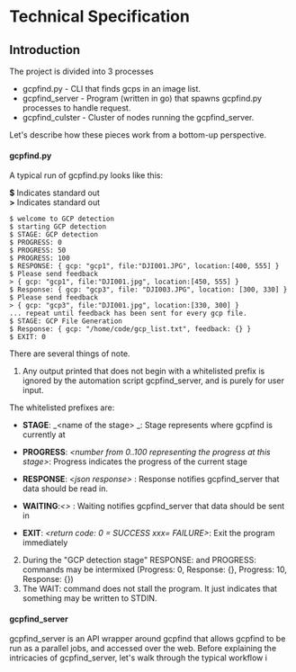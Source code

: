 # Technical Specification

## Introduction

The project is divided into 3 processes

* gcpfind.py - CLI that finds gcps in an image list.
* gcpfind\_server - Program \(written in go\) that spawns gcpfind.py processes to handle request. 
* gcpfind\_culster - Cluster of nodes running the gcpfind\_server. 

Let's describe how these pieces work from a bottom-up perspective.

#### gcpfind.py

A typical run of gcpfind.py looks like this:

**$** Indicates standard out  
**&gt;** Indicates standard out

```
$ welcome to GCP detection
$ starting GCP detection
$ STAGE: GCP detection
$ PROGRESS: 0
$ PROGRESS: 50
$ PROGRESS: 100
$ RESPONSE: { gcp: "gcp1", file:"DJI001.JPG", location:[400, 555] }
$ Please send feedback
> { gcp: "gcp1", file:"DJI001.jpg", location:[450, 555] }
$ Response: { gcp: "gcp3", file: "DJI003.JPG", location: [300, 330] }
$ Please send feedback
> { gcp: "gcp3", file:"DJI001.jpg", location:[330, 300] }
... repeat until feedback has been sent for every gcp file. 
$ STAGE: GCP File Generation
$ Response: { gcp: "/home/code/gcp_list.txt", feedback: {} }
$ EXIT: 0
```

There are several things of note.  
1. Any output printed that does not begin with a whitelisted prefix is ignored by the automation script gcpfind\_server, and is purely for user input.

The whitelisted prefixes are:

 - **STAGE**: _&lt;name of the stage&gt; _: Stage represents where gcpfind is currently at

 - **PROGRESS**: _&lt;number from 0..100 representing the progress at this stage&gt;_: Progress indicates the progress of the current stage
 - **RESPONSE**: _&lt;json response&gt;_ : Response notifies gcpfind\_server that data should be read in.
 - **WAITING**:_&lt;&gt;_ : Waiting notifies gcpfind\_server that data should be sent in
 - **EXIT**: _&lt;return code: 0 = SUCCESS xxx= FAILURE&gt;_: Exit the program immediately

2. During the "GCP detection stage" RESPONSE: and PROGRESS: commands may be intermixed \(Progress: 0, Response: {}, Progress: 10, Response: {}\)
3. The WAIT: command does not stall the program. It just indicates that something may be written to STDIN. 

#### gcpfind\_server

gcpfind_server is an API wrapper around gcpfind that allows gcpfind to be run as a parallel jobs, and accessed over the web. 
Before explaining the intricacies of gcpfind_server, let's walk through the typical workflow i

